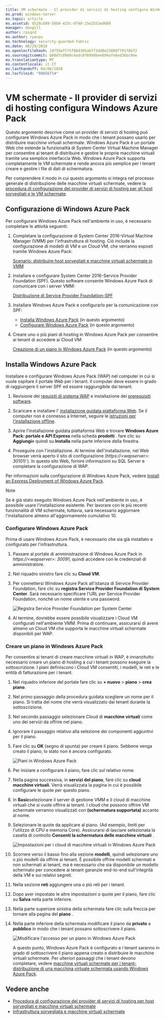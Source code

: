 ```yaml
---
title: VM schermate - Il provider di servizi di hosting configura Windows Azure Pack
ms.prod: windows-server
ms.topic: article
ms.assetid: d528c689-58b0-425c-9740-25e2553ed689
manager: dongill
author: rpsqrd
ms.author: ryanpu
ms.technology: security-guarded-fabric
ms.date: 08/29/2018
ms.openlocfilehash: 1d759af575f98d305a67734d0e23680f701f6b72
ms.sourcegitcommit: b00d7c8968c4adc8f699dbee694afe6ed36bc9de
ms.translationtype: MT
ms.contentlocale: it-IT
ms.lasthandoff: 04/08/2020
ms.locfileid: "80856714"
---
```

# <a name="shielded-vms---hosting-service-provider-sets-up-windows-azure-pack"></a>VM schermate - Il provider di servizi di hosting configura Windows Azure Pack

Questo argomento descrive come un provider di servizi di hosting può configurare Windows Azure Pack in modo che i tenant possano usarlo per distribuire macchine virtuali schermate. Windows Azure Pack è un portale Web che estende la funzionalità di System Center Virtual Machine Manager per consentire ai tenant di distribuire e gestire le proprie macchine virtuali tramite una semplice interfaccia Web. Windows Azure Pack supporta completamente le VM schermate e rende ancora più semplice per i tenant creare e gestire i file di dati di schermatura.

Per comprendere il modo in cui questo argomento si integra nel processo generale di distribuzione delle macchine virtuali schermate, vedere la [procedura di configurazione del provider di servizi di hosting per gli host sorvegliati e le VM schermate](guarded-fabric-configuration-scenarios-for-shielded-vms-overview.md).

## <a name="setting-up-windows-azure-pack"></a>Configurazione di Windows Azure Pack

Per configurare Windows Azure Pack nell'ambiente in uso, è necessario completare le attività seguenti:

1. Completare la configurazione di System Center 2016-Virtual Machine Manager (VMM) per l'infrastruttura di hosting. Ciò include la configurazione di modelli di VM e un Cloud VM, che verranno esposti tramite Windows Azure Pack:

    [Scenario: distribuire host sorvegliati e macchine virtuali schermate in VMM](https://technet.microsoft.com/system-center-docs/vmm/scenario/guarded-overview)

2. Installare e configurare System Center 2016-Service Provider Foundation (SPF). Questo software consente Windows Azure Pack di comunicare con i server VMM:

    [Distribuzione di Service Provider Foundation-SPF](https://technet.microsoft.com/system-center-docs/spf/deploy/deploy-spf)

3. Installare Windows Azure Pack e configurarlo per la comunicazione con SPF:

    - [Installa Windows Azure Pack](#install-windows-azure-pack) (in questo argomento)
    - [Configurare Windows Azure Pack](#configure-windows-azure-pack) (in questo argomento)

4. Creare uno o più piani di hosting in Windows Azure Pack per consentire ai tenant di accedere ai Cloud VM:

    [Creazione di un piano in Windows Azure Pack](#create-a-plan-in-windows-azure-pack) (in questo argomento)

## <a name="install-windows-azure-pack"></a>Installa Windows Azure Pack

Installare e configurare Windows Azure Pack (WAP) nel computer in cui si vuole ospitare il portale Web per i tenant. Il computer deve essere in grado di raggiungere il server SPF ed essere raggiungibile dai tenant.

1.  Revisione dei [requisiti di sistema WAP](https://technet.microsoft.com/library/dn296442.aspx) e installazione dei [prerequisiti software](https://technet.microsoft.com/library/dn469335.aspx).

2.  Scaricare e installare l' [installazione guidata piattaforma Web](https://www.microsoft.com/web/downloads/platform.aspx). Se il computer non è connesso a Internet, seguire le [istruzioni per l'installazione offline](https://www.iis.net/learn/install/web-platform-installer/web-platform-installer-v4-command-line-webpicmdexe-rtw-release).

3.  Aprire l'installazione guidata piattaforma Web e trovare **Windows Azure Pack: portale e API Express** nella scheda **prodotti** . fare clic su **Aggiungi**e quindi su **Installa** nella parte inferiore della finestra.

4.  Proseguire con l'installazione. Al termine dell'installazione, nel Web browser verrà aperto il sito di configurazione (*https://&lt;wapserver&gt;: 30101/* ). In questo sito Web, fornire informazioni su SQL Server e completare la configurazione di WAP.

Per informazioni sulla configurazione di Windows Azure Pack, vedere [Install an Express Deployment of Windows Azure Pack](https://technet.microsoft.com/dn296439.aspx).

> [!NOTE]
> Se è già stato eseguito Windows Azure Pack nell'ambiente in uso, è possibile usare l'installazione esistente. Per lavorare con le più recenti funzionalità di VM schermate, tuttavia, sarà necessario aggiornare l'installazione almeno all'aggiornamento cumulativo 10.

### <a name="configure-windows-azure-pack"></a>Configurare Windows Azure Pack

Prima di usare Windows Azure Pack, è necessario che sia già installato e configurato per l'infrastruttura.

1.  Passare al portale di amministrazione di Windows Azure Pack in *https://&lt;wapserver&gt;: 30091*, quindi accedere con le credenziali di amministratore.

2.  Nel riquadro sinistro fare clic su **Cloud VM**.

3.  Per connettersi Windows Azure Pack all'istanza di Service Provider Foundation, fare clic su **registra Service Provider Foundation di System Center**. Sarà necessario specificare l'URL per Service Provider Foundation, nonché un nome utente e una password.

    ![Registra Service Provider Foundation per System Center](../media/Guarded-Fabric-Shielded-VM/guarded-host-azure-pack-01-register-spf.png)

4.  Al termine, dovrebbe essere possibile visualizzare i Cloud VM configurati nell'ambiente VMM. Prima di continuare, assicurarsi di avere almeno un Cloud VM che supporta le macchine virtuali schermate disponibili per WAP.

### <a name="create-a-plan-in-windows-azure-pack"></a>Creare un piano in Windows Azure Pack

Per consentire ai tenant di creare macchine virtuali in WAP, è innanzitutto necessario creare un piano di hosting a cui i tenant possono eseguire la sottoscrizione. I piani definiscono i Cloud VM consentiti, i modelli, le reti e le entità di fatturazione per i tenant.

1. Nel riquadro inferiore del portale fare clic su **+ nuovo** &gt; **piano** &gt; **crea piano**.

2. Nel primo passaggio della procedura guidata scegliere un nome per il piano. Si tratta del nome che verrà visualizzato dai tenant durante la sottoscrizione.

3. Nel secondo passaggio selezionare Cloud di **macchine virtuali** come uno dei servizi da offrire nel piano.

4. Ignorare il passaggio relativo alla selezione dei componenti aggiuntivi per il piano.

5. Fare clic su **OK** (segno di spunta) per creare il piano. Sebbene venga creato il piano, lo stato non è ancora configurato.

   ![Piani in Windows Azure Pack](../media/Guarded-Fabric-Shielded-VM/guarded-host-azure-pack-02-create-plan.png)

6. Per iniziare a configurare il piano, fare clic sul relativo nome.

7. Nella pagina successiva, in **servizi del piano**, fare clic su **cloud macchine virtuali**. Verrà visualizzata la pagina in cui è possibile configurare le quote per questo piano.

8. In **Basic**selezionare il server di gestione VMM e il cloud di macchine virtuali che si vuole offrire ai tenant. I cloud che possono offrire VM schermate verranno visualizzati con **(schermatura supportata)** accanto al nome.

9. Selezionare le quote da applicare al piano. (Ad esempio, limiti per l'utilizzo di CPU e memoria Core). Assicurarsi di lasciare selezionata la casella di controllo **Consenti la schermatura delle macchine virtuali** .

   ![Impostazioni per i cloud di macchine virtuali in Windows Azure Pack](../media/Guarded-Fabric-Shielded-VM/guarded-host-azure-pack-03-virtual-machine-clouds.png)
    
10. Scorrere verso il basso fino alla sezione **modelli**, quindi selezionare uno o più modelli da offrire ai tenant. È possibile offrire modelli schermati e non schermati ai tenant, ma è necessario che sia disponibile un modello schermato per concedere ai tenant garanzie end-to-end sull'integrità della VM e sui relativi segreti.

11. Nella sezione **reti** aggiungere una o più reti per i tenant.

12. Dopo aver impostato le altre impostazioni o quote per il piano, fare clic su **Salva** nella parte inferiore.

13. Nella parte superiore sinistra della schermata fare clic sulla freccia per tornare alla pagina del **piano** .

14. Nella parte inferiore della schermata modificare il piano da **privato** a **pubblico** in modo che i tenant possano sottoscrivere il piano.

    ![Modificare l'accesso per un piano in Windows Azure Pack](../media/Guarded-Fabric-Shielded-VM/guarded-host-azure-pack-04-change-access.png)

    A questo punto, Windows Azure Pack è configurato e i tenant saranno in grado di sottoscrivere il piano appena creato e distribuire le macchine virtuali schermate. Per ulteriori passaggi che i tenant devono completare, vedere [macchine virtuali schermate per i tenant-distribuzione di una macchina virtuale schermata usando Windows Azure Pack](guarded-fabric-shielded-vm-windows-azure-pack.md).

## <a name="see-also"></a>Vedere anche

- [Procedura di configurazione del provider di servizi di hosting per host sorvegliati e macchine virtuali schermate](guarded-fabric-configuration-scenarios-for-shielded-vms-overview.md)
- [Infrastruttura sorvegliata e macchine virtuali schermate](guarded-fabric-and-shielded-vms-top-node.md)
